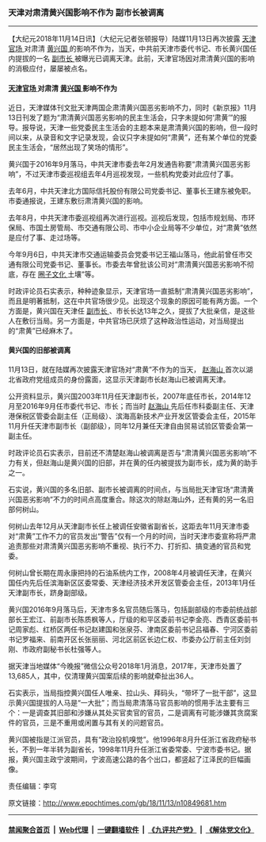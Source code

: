 ### 天津对肃清黄兴国影响不作为 副市长被调离
------------------------

<p>
 【大纪元2018年11月14日讯】（大纪元记者张顿报导）陆媒11月13日再次披露
 <a href="http://www.epochtimes.com/gb/tag/%E5%A4%A9%E6%B4%A5%E5%AE%98%E5%9C%BA.html">
  天津官场
 </a>
 对肃清
 <a href="http://www.epochtimes.com/gb/tag/%E9%BB%84%E5%85%B4%E5%9B%BD.html">
  黄兴国
 </a>
 的影响不作为，当天，中共前天津市委代书记、市长黄兴国任内提拔的一名
 <a href="http://www.epochtimes.com/gb/tag/%E5%89%AF%E5%B8%82%E9%95%BF.html">
  副市长
 </a>
 被曝光已调离天津。此前，天津官场因对肃清黄兴国的影响的消极应付，屡屡被点名。
</p>
<h4>
 <strong>
  <a href="http://www.epochtimes.com/gb/tag/%E5%A4%A9%E6%B4%A5%E5%AE%98%E5%9C%BA.html">
   天津官场
  </a>
  对肃清
  <a href="http://www.epochtimes.com/gb/tag/%E9%BB%84%E5%85%B4%E5%9B%BD.html">
   黄兴国
  </a>
  影响不作为
 </strong>
</h4>
<p>
 近日，天津媒体刊文批天津两国企肃清黄兴国恶劣影响不力，同时《新京报》11月13日刊发了题为“肃清黄兴国恶劣影响的民主生活会，只字未提如何‘肃黄’”的报导。报导说，天津一些党委民主生活会的主题本来是肃清黄兴国的影响，但一段时间以来，从录音和文字记录发现，会议只字未提如何“肃黄”，还有某个单位的党委民主生活会，“居然出现了笑场的情形”。
</p>
<p>
 黄兴国于2016年9月落马，中共天津市委去年2月发通告称要“肃清黄兴国恶劣影响”，不过天津市委巡视组去年4月巡视发现，一些机构党委对此应付了事。
</p>
<p>
 去年6月，中共天津北方国际信托股份有限公司党委书记、董事长王建东被免职。市委通报说，王建东敷衍肃清黄兴国的影响。
</p>
<p>
 去年8月，中共天津市委巡视组再次进行巡视。巡视后发现，包括市规划局、市环保局、市国土房管局、市交通有限公司、市中小企业局等不少单位，对“肃黄”依然是应付了事、走过场等。
</p>
<p>
 今年9月6日，中共天津市交通运输委员会党委书记王福山落马，他此前曾任市交通有限公司党委书记、董事长。市委去年曾批该公司对“肃清黄兴国恶劣影响不彻底，存在
 <a href="http://www.epochtimes.com/gb/tag/%E5%9C%88%E5%AD%90%E6%96%87%E5%8C%96.html">
  圈子文化
 </a>
 土壤”等。
</p>
<p>
 时政评论员石实表示，种种迹象显示，天津官场一直抵制“肃清黄兴国恶劣影响”，而且是明著抵制，这在中共官场很少见。出现这个现象的原因可能有两方面。一个方面是，黄兴国在天津任
 <a href="http://www.epochtimes.com/gb/tag/%E5%89%AF%E5%B8%82%E9%95%BF.html">
  副市长
 </a>
 、市长长达13年之久，提拔了大批亲信，是这些人在敷衍当局。另一方面是，中共官场已厌烦了这种政治性运动，对当局提出的“肃黄”已经麻木了。
</p>
<h4>
 <strong>
  黄兴国的旧部被调离
 </strong>
</h4>
<p>
 11月13日，就在陆媒再次披露天津官场对“肃黄”不作为的当天，
 <a href="http://www.epochtimes.com/gb/tag/%E8%B5%B5%E6%B5%B7%E5%B1%B1.html">
  赵海山
 </a>
 首次以湖北省政府党组成员的身份露面，这显示天津副市长赵海山已被调离天津。
</p>
<p>
 公开资料显示，黄兴国2003年11月任天津副市长，2007年底任市长，2014年12月至2016年9月任市委代书记、市长；而当时
 <a href="http://www.epochtimes.com/gb/tag/%E8%B5%B5%E6%B5%B7%E5%B1%B1.html">
  赵海山
 </a>
 先后任市科委副主任、天津港保税区管委会副主任（正局级）、滨海高新技术产业开发区管委会主任，2015年11月升任天津市副市长（副部级），同年12月兼任天津自由贸易试验区管委会第一副主任。
</p>
<p>
 时政评论员石实表示，目前还不清楚赵海山被调离是否与“肃清黄兴国恶劣影响”不力有关，但赵海山是黄兴国的旧部，并在黄的任内被提拔为副市长，成为黄的助手之一。
</p>
<p>
 石实说，黄兴国的多名旧部、副市长被调离的时间点，与当局批天津官场“肃清黄兴国恶劣影响”不力的时间点高度重合。除这次的除赵海山外，还有黄的另一名旧部何树山。
</p>
<p>
 何树山去年12月从天津副市长任上被调任安徽省副省长，这距去年11月天津市委对“肃黄”工作不力的官员发出“警告”仅有一个月的时间，当时天津市委宣称将严肃追责那些对肃清黄兴国恶劣影响不重视、执行不力、打折扣、搞变通的官员和党委。
</p>
<p>
 何树山曾长期在周永康把持的石油系统内工作，2008年4月被调任天津，在黄兴国任内先后任滨海新区区委常委、天津经济技术开发区管委会主任，2013年1月任天津副市长，跻身副部级。
</p>
<p>
 黄兴国2016年9月落马后，天津市多名官员随后落马，包括副部级的市委前统战部部长王宏江、前副市长陈质枫等人，厅级的和平区委前书记李金亮、西青区委前书记周家彪、红桥区两任书记赵建国和张泉芬、津南区委前书记吕福春、宁河区委前书记罗福来、前南开区长张丽丽、河北区前区长边仁权、市委办公厅前主任刘剑刚、市政府副秘书长杜强等人。
</p>
<p>
 据天津当地媒体“今晚报”微信公众号2018年1月消息，2017年，天津市处置了13,685人，其中，仅清理黄兴国案后续的影响就牵扯出36人。
</p>
<p>
 石实表示，当局指控黄兴国任人唯亲、拉山头、拜码头，“带坏了一批干部”，这显示黄兴国提拔的人马是“一大批”；而当局肃清落马官员影响的惯用手法主要有三个：一是调查其旧部和涉嫌从其处买官卖官的官员，二是调离有可能涉嫌其贪腐案件的官员，三是不重用或闲置与其有关的问题官员。
</p>
<p>
 黄兴国被指是江派官员，具有“政治投机嗅觉”。他1996年8月升任浙江省政府秘书长，不到一年半转为副省长，1998年11月升任浙江省委常委、宁波市委书记。据报，黄兴国主政宁波期间，宁波高速公路的各个出口，都竖起了江泽民的巨幅画像。
</p>
<p>
 责任编辑：李穹
</p>

原文链接：http://www.epochtimes.com/gb/18/11/13/n10849681.htm


------------------------
#### [禁闻聚合首页](https://github.com/gfw-breaker/banned-news/blob/master/README.md) &nbsp;|&nbsp; [Web代理](https://github.com/gfw-breaker/open-proxy/blob/master/README.md) &nbsp;|&nbsp; [一键翻墙软件](https://github.com/gfw-breaker/nogfw/blob/master/README.md) &nbsp;|&nbsp; [《九评共产党》](https://github.com/gfw-breaker/9ping.md/blob/master/README.md#九评之一评共产党是什么) &nbsp;|&nbsp; [《解体党文化》](https://github.com/gfw-breaker/jtdwh.md/blob/master/README.md#绪论)
